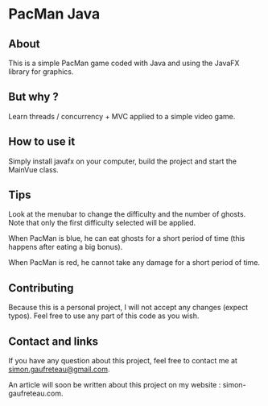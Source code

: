 # PacMan Java
## About
This is a simple PacMan game coded with Java and using the JavaFX library for graphics.

## But why ?
Learn threads / concurrency + MVC applied to a simple video game.

## How to use it
Simply install javafx on your computer, build the project and start the MainVue class. 

## Tips
Look at the menubar to change the difficulty and the number of ghosts. Note that only the first difficulty selected will be applied.

When PacMan is blue, he can eat ghosts for a short period of time (this happens after eating a big bonus). 

When PacMan is red, he cannot take any damage for a short period of time.

## Contributing
Because this is a personal project, I will not accept any changes (expect typos). Feel free to use any part of this code as you wish.

## Contact and links 
If you have any question about this project, feel free to contact me at simon.gaufreteau@gmail.com.

An article will soon be written about this project on my website : simon-gaufreteau.com.